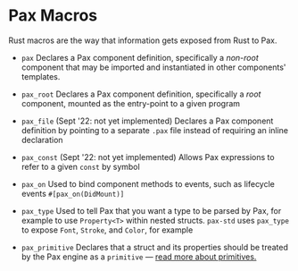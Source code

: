 # Pax Macros

Rust macros are the way that information gets exposed from Rust to Pax.

 - `pax`
Declares a Pax component definition, specifically a _non-root_ component that may be imported and instantiated in other components' templates.

 - `pax_root`
Declares a Pax component definition, specifically a _root_ component, mounted as the entry-point to a given program

 - `pax_file` (Sept '22: not yet implemented)
Declares a Pax component definition by pointing to a separate `.pax` file instead of requiring an inline declaration

 - `pax_const` (Sept '22: not yet implemented)
Allows Pax expressions to refer to a given `const` by symbol

 - `pax_on`
Used to bind component methods to events, such as lifecycle events `#[pax_on(DidMount)]`

 - `pax_type`
Used to tell Pax that you want a type to be parsed by Pax, for example to use `Property<T>` within nested structs.  `pax-std` uses `pax_type` to expose `Font`, `Stroke`, and `Color`, for example

 - `pax_primitive`
Declares that a struct and its properties should be treated by the Pax engine as a `primitive` — [read more about primitives.](./start-key-concepts-primitives.md)

